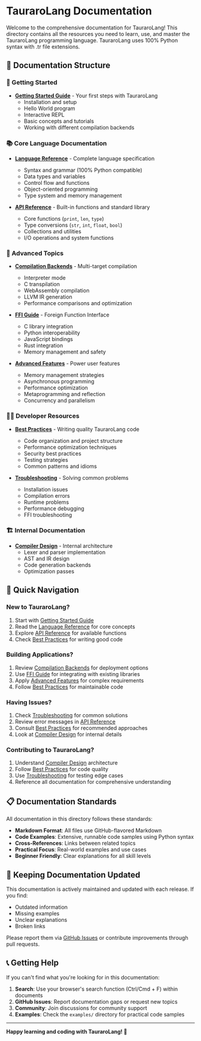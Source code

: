 # TauraroLang Documentation

Welcome to the comprehensive documentation for TauraroLang! This directory contains all the resources you need to learn, use, and master the TauraroLang programming language. TauraroLang uses 100% Python syntax with .tr file extensions.

## 📖 Documentation Structure

### 🚀 Getting Started
- **[Getting Started Guide](getting-started.md)** - Your first steps with TauraroLang
  - Installation and setup
  - Hello World program
  - Interactive REPL
  - Basic concepts and tutorials
  - Working with different compilation backends

### 📚 Core Language Documentation
- **[Language Reference](language-reference.md)** - Complete language specification
  - Syntax and grammar (100% Python compatible)
  - Data types and variables
  - Control flow and functions
  - Object-oriented programming
  - Type system and memory management

- **[API Reference](api-reference.md)** - Built-in functions and standard library
  - Core functions (`print`, `len`, `type`)
  - Type conversions (`str`, `int`, `float`, `bool`)
  - Collections and utilities
  - I/O operations and system functions

### 🔧 Advanced Topics
- **[Compilation Backends](compilation-backends.md)** - Multi-target compilation
  - Interpreter mode
  - C transpilation
  - WebAssembly compilation
  - LLVM IR generation
  - Performance comparisons and optimization

- **[FFI Guide](ffi-guide.md)** - Foreign Function Interface
  - C library integration
  - Python interoperability
  - JavaScript bindings
  - Rust integration
  - Memory management and safety

- **[Advanced Features](advanced-features.md)** - Power user features
  - Memory management strategies
  - Asynchronous programming
  - Performance optimization
  - Metaprogramming and reflection
  - Concurrency and parallelism

### 👨‍💻 Developer Resources
- **[Best Practices](best-practices.md)** - Writing quality TauraroLang code
  - Code organization and project structure
  - Performance optimization techniques
  - Security best practices
  - Testing strategies
  - Common patterns and idioms

- **[Troubleshooting](troubleshooting.md)** - Solving common problems
  - Installation issues
  - Compilation errors
  - Runtime problems
  - Performance debugging
  - FFI troubleshooting

### 🏗️ Internal Documentation
- **[Compiler Design](compiler_design.md)** - Internal architecture
  - Lexer and parser implementation
  - AST and IR design
  - Code generation backends
  - Optimization passes

## 🎯 Quick Navigation

### New to TauraroLang?
1. Start with [Getting Started Guide](getting-started.md)
2. Read the [Language Reference](language-reference.md) for core concepts
3. Explore [API Reference](api-reference.md) for available functions
4. Check [Best Practices](best-practices.md) for writing good code

### Building Applications?
1. Review [Compilation Backends](compilation-backends.md) for deployment options
2. Use [FFI Guide](ffi-guide.md) for integrating with existing libraries
3. Apply [Advanced Features](advanced-features.md) for complex requirements
4. Follow [Best Practices](best-practices.md) for maintainable code

### Having Issues?
1. Check [Troubleshooting](troubleshooting.md) for common solutions
2. Review error messages in [API Reference](api-reference.md)
3. Consult [Best Practices](best-practices.md) for recommended approaches
4. Look at [Compiler Design](compiler_design.md) for internal details

### Contributing to TauraroLang?
1. Understand [Compiler Design](compiler_design.md) architecture
2. Follow [Best Practices](best-practices.md) for code quality
3. Use [Troubleshooting](troubleshooting.md) for testing edge cases
4. Reference all documentation for comprehensive understanding

## 📋 Documentation Standards

All documentation in this directory follows these standards:

- **Markdown Format**: All files use GitHub-flavored Markdown
- **Code Examples**: Extensive, runnable code samples using Python syntax
- **Cross-References**: Links between related topics
- **Practical Focus**: Real-world examples and use cases
- **Beginner Friendly**: Clear explanations for all skill levels

## 🔄 Keeping Documentation Updated

This documentation is actively maintained and updated with each release. If you find:

- Outdated information
- Missing examples
- Unclear explanations
- Broken links

Please report them via [GitHub Issues](https://github.com/Yusee-Programmer/tauraro/issues) or contribute improvements through pull requests.

## 📞 Getting Help

If you can't find what you're looking for in this documentation:

1. **Search**: Use your browser's search function (Ctrl/Cmd + F) within documents
2. **GitHub Issues**: Report documentation gaps or request new topics
3. **Community**: Join discussions for community support
4. **Examples**: Check the `examples/` directory for practical code samples

---

**Happy learning and coding with TauraroLang! 🚀**